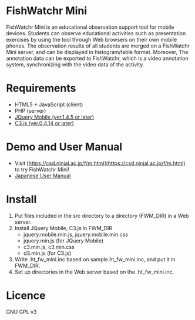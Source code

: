 # FishWatchr Mini
FishWatchr Mini is an educational observation support tool for mobile devices. Students can observe educational activities such as presentation exercises by using the tool through Web browsers on their own mobile phones. The observation results of all students are merged on a FishWatchr Mini server, and can be displayed in histogram/table format.
 Moreover, The annotation data can be exported to FishWatchr, which is a video annotation system, synchronizing with the video data of the activity.

# Requirements
* HTML5 + JavaScript (client)
* PHP (server)
* [JQuery Mobile (ver.1.4.5 or later)](https://jquerymobile.com/)
* [C3.js (ver.0.4.14 or later)](http://c3js.org/)


# Demo and User Manual
- Visit [https://csd.ninjal.ac.jp/f/m.html](https://csd.ninjal.ac.jp/f/m.html) to try FishWatchr Mini!
- [Japanese User Manual](http://www2.ninjal.ac.jp/lrc/index.php?%B4%D1%BB%A1%BB%D9%B1%E7%A5%C4%A1%BC%A5%EB%20FishWatchr%2FMini) 

# Install
1. Put files included in the src directory to a directory (FWM_DIR) in a Web server.
2. Install JQuery Mobile, C3.js in FWM_DIR
    * jquery.mobile.min.js, jquery.mobile.min.css
    * jquery.min.js (for JQuery Mobile)
    * c3.min.js, c3.min.css
    * d3.min.js (for C3.js)
3. Write .ht_fw_mini.inc based on sample.ht_fw_mini.inc, and put it in FWM_DIR.
4. Set up directories in the Web server based on the .ht_fw_mini.inc.

# Licence
GNU GPL v3
